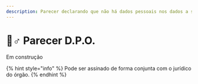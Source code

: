 ```yaml
---
description: Parecer declarando que não há dados pessoais nos dados a serem abertos
---
```


# 👮♂ Parecer D.P.O.

Em construção





{% hint style="info" %}
Pode ser assinado de forma conjunta com o jurídico do órgão.
{% endhint %}
